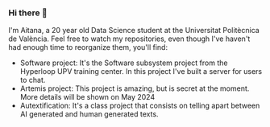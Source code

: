 ### Hi there 👋

<!--
**aitanarules/aitanarules** is a ✨ _special_ ✨ repository because its `README.md` (this file) appears on your GitHub profile.

Here are some ideas to get you started:

- 🔭 I’m currently working on ...
- 🌱 I’m currently learning ...
- 👯 I’m looking to collaborate on ...
- 🤔 I’m looking for help with ...
- 💬 Ask me about ...
- 📫 How to reach me: ...
- 😄 Pronouns: ...
- ⚡ Fun fact: ...
-->

I'm Aitana, a 20 year old Data Science student at the Universitat Politècnica de València. Feel free to watch my repositories, even though I've haven't had enough time to reorganize them, you'll find:
* Software project: It's the Software subsystem project from the Hyperloop UPV training center. In this project I've built a server for users to chat.
* Artemis project: This project is amazing, but is secret at the moment. More details will be shown on May 2024
* Autextification: It's a class project that consists on telling apart between AI generated and human generated texts.
 
